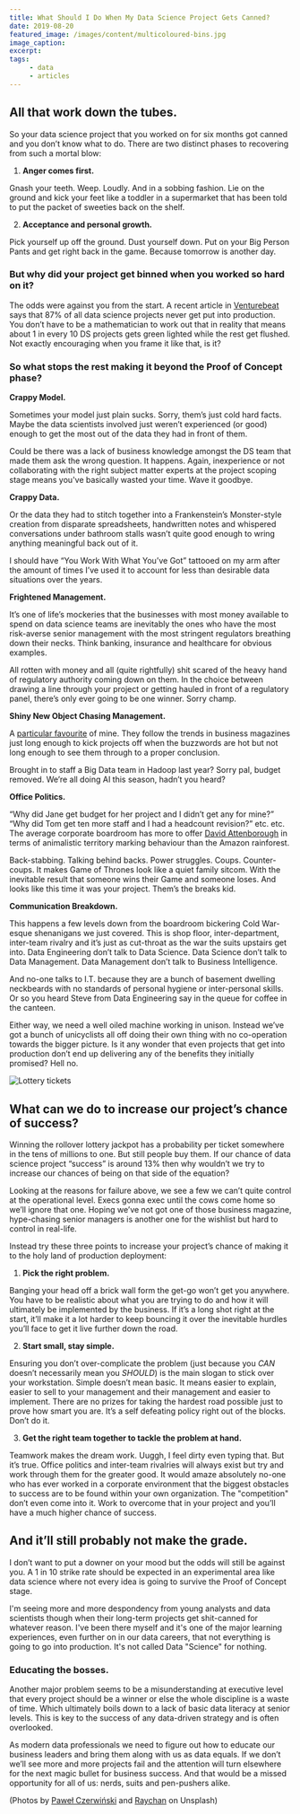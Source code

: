 ```yaml
---
title: What Should I Do When My Data Science Project Gets Canned?
date: 2019-08-20
featured_image: /images/content/multicoloured-bins.jpg
image_caption: 
excerpt: 
tags: 
     - data
     - articles
---
```

## All that work down the tubes.

So your data science project that you worked on for six months got canned and you don’t know what to do. There are two distinct phases to recovering from such a mortal blow:

1. **Anger comes first.**

Gnash your teeth. Weep. Loudly. And in a sobbing fashion. Lie on the ground and kick your feet like a toddler in a supermarket that has been told to put the packet of sweeties back on the shelf.

2. **Acceptance and personal growth.**

Pick yourself up off the ground. Dust yourself down. Put on your Big Person Pants and get right back in the game. Because tomorrow is another day.

### But why did your project get binned when you worked so hard on it? 

The odds were against you from the start. A recent article in [Venturebeat](https://venturebeat.com/2019/07/19/why-do-87-of-data-science-projects-never-make-it-into-production/) says that 87% of all data science projects never get put into production. You don’t have to be a mathematician to work out that in reality that means about 1 in every 10 DS projects gets green lighted while the rest get flushed. Not exactly encouraging when you frame it like that, is it?

### So what stops the rest making it beyond the Proof of Concept phase?

**Crappy Model.**

Sometimes your model just plain sucks. Sorry, them’s just cold hard facts. Maybe the data scientists involved just weren’t experienced (or good) enough to get the most out of the data they had in front of them.

Could be there was a lack of business knowledge amongst the DS team that made them ask the wrong question. It happens. Again, inexperience or not collaborating with the right subject matter experts at the project scoping stage means you've basically wasted your time. Wave it goodbye.

**Crappy Data.**

Or the data they had to stitch together into a Frankenstein’s Monster-style creation from disparate spreadsheets, handwritten notes and whispered conversations under bathroom stalls wasn’t quite good enough to wring anything meaningful back out of it.

I should have “You Work With What You’ve Got” tattooed on my arm after the amount of times I’ve used it to account for less than desirable data situations over the years.

**Frightened Management.**

It’s one of life’s mockeries that the businesses with most money available to spend on data science teams are inevitably the ones who have the most risk-averse senior management with the most stringent regulators breathing down their necks. Think banking, insurance and healthcare for obvious examples.

All rotten with money and all (quite rightfully) shit scared of the heavy hand of regulatory authority coming down on them. In the choice between drawing a line through your project or getting hauled in front of a regulatory panel, there’s only ever going to be one winner. Sorry champ.

**Shiny New Object Chasing Management.**

A [particular favourite](/shiny-new-objects-and-boardroom-buzzword-bingo) of mine. They follow the trends in business magazines just long enough to kick projects off when the buzzwords are hot but not long enough to see them through to a proper conclusion.

Brought in to staff a Big Data team in Hadoop last year? Sorry pal, budget removed. We’re all doing AI this season, hadn’t you heard?

**Office Politics.**

“Why did Jane get budget for her project and I didn’t get any for mine?” “Why did Tom get ten more staff and I had a headcount revision?” etc. etc. The average corporate boardroom has more to offer [David Attenborough](https://en.wikipedia.org/wiki/David_Attenborough) in terms of animalistic territory marking behaviour than the Amazon rainforest.

Back-stabbing. Talking behind backs. Power struggles. Coups. Counter-coups. It makes Game of Thrones look like a quiet family sitcom. With the inevitable result that someone wins their Game and someone loses. And looks like this time it was your project. Them’s the breaks kid.

**Communication Breakdown.**

This happens a few levels down from the boardroom bickering Cold War-esque shenanigans we just covered. This is shop floor, inter-department, inter-team rivalry and it’s just as cut-throat as the war the suits upstairs get into. Data Engineering don’t talk to Data Science. Data Science don’t talk to Data Management. Data Management don’t talk to Business Intelligence.

And no-one talks to I.T. because they are a bunch of basement dwelling neckbeards with no standards of personal hygiene or inter-personal skills. Or so you heard Steve from Data Engineering say in the queue for coffee in the canteen.

Either way, we need a well oiled machine working in unison. Instead we’ve got a bunch of unicyclists all off doing their own thing with no co-operation towards the bigger picture. Is it any wonder that even projects that get into production don’t end up delivering any of the benefits they initially promised? Hell no. 

![Lottery tickets](/images/content/lottery-tickets-600x400.jpg)

## What can we do to increase our project’s chance of success?

Winning the rollover lottery jackpot has a probability per ticket somewhere in the tens of millions to one. But still people buy them. If our chance of data science project “success” is around 13% then why wouldn’t we try to increase our chances of being on that side of the equation?

Looking at the reasons for failure above, we see a few we can’t quite control at the operational level. Execs gonna exec until the cows come home so we’ll ignore that one. Hoping we’ve not got one of those business magazine, hype-chasing senior managers is another one for the wishlist but hard to control in real-life.

Instead try these three points to increase your project’s chance of making it to the holy land of production deployment:

1. **Pick the right problem.** 

Banging your head off a brick wall form the get-go won’t get you anywhere. You have to be realistic about what you are trying to do and how it will ultimately be implemented by the business. If it’s a long shot right at the start, it’ll make it a lot harder to keep bouncing it over the inevitable hurdles you’ll face to get it live further down the road.

2. **Start small, stay simple.**

Ensuring you don’t over-complicate the problem (just because you *CAN* doesn’t necessarily mean you *SHOULD*) is the main slogan to stick over your workstation. Simple doesn’t mean basic. It means easier to explain, easier to sell to your management and their management and easier to implement. There are no prizes for taking the hardest road possible just to prove how smart you are. It’s a self defeating policy right out of the blocks. Don’t do it.

3. **Get the right team together to tackle the problem at hand.**

Teamwork makes the dream work. Uuggh, I feel dirty even typing that. But it’s true. Office politics and inter-team rivalries will always exist but try and work through them for the greater good. It would amaze absolutely no-one who has ever worked in a corporate environment that the biggest obstacles to success are to be found within your own organization. The "competition" don’t even come into it. Work to overcome that in your project and you’ll have a much higher chance of success.

## And it’ll still probably not make the grade.

I don’t want to put a downer on your mood but the odds will still be against you. A 1 in 10 strike rate should be expected in an experimental area like data science where not every idea is going to survive the Proof of Concept stage.

I'm seeing more and more despondency from young analysts and data scientists though when their long-term projects get shit-canned for whatever reason. I've been there myself and it's one of the major learning experiences, even further on in our data careers, that not everything is going to go into production. It's not called Data "Science" for nothing.

### Educating the bosses.

Another major problem seems to be a misunderstanding at executive level that every project should be a winner or else the whole discipline is a waste of time. Which ultimately boils down to a lack of basic data literacy at senior levels. This is key to the success of any data-driven strategy and is often overlooked.

As modern data professionals we need to figure out how to educate our business leaders and bring them along with us as data equals. If we don’t we’ll see more and more projects fail and the attention will turn elsewhere for the next magic bullet for business success. And that would be a missed opportunity for all of us: nerds, suits and pen-pushers alike.

(Photos by [Paweł Czerwiński](https://unsplash.com/@pawel_czerwinski?utm_source=unsplash&utm_medium=referral&utm_content=creditCopyText) and [Raychan](https://unsplash.com/@wx1993?utm_source=unsplash&utm_medium=referral&utm_content=creditCopyText) on Unsplash)